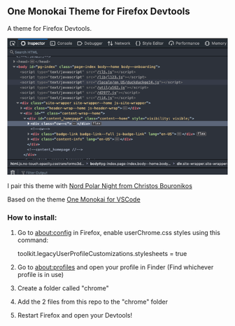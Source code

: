 ## One Monokai Theme for Firefox Devtools
A theme for Firefox Devtools.

![One Monokai Firefox Devtools](/theme.png)

I pair this theme with [Nord Polar Night from Christos Bouronikos](https://github.com/ChristosBouronikos/Nord-Polar-Night-Theme)

Based on the theme [One Monokai for VSCode](https://marketplace.visualstudio.com/items?itemName=azemoh.one-monokai)

### How to install:

1. Go to [about:config](about:config) in Firefox, enable userChrome.css styles using this command:

    toolkit.legacyUserProfileCustomizations.stylesheets = true

2. Go to [about:profiles](about:profiles) and open your profile in Finder (Find whichever profile is in use)
 
3. Create a folder called "chrome"

4. Add the 2 files from this repo to the "chrome" folder

5. Restart Firefox and open your Devtools!
